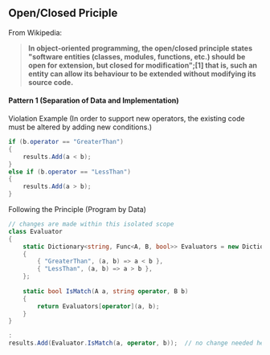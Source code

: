 ## Open/Closed Priciple

From Wikipedia:
> **In object-oriented programming, the open/closed principle states "software entities (classes, modules, functions, etc.) should be open for extension, but closed for modification";[1] that is, such an entity can allow its behaviour to be extended without modifying its source code.**

#### Pattern 1 (Separation of Data and Implementation)

Violation Example (In order to support new operators, the existing code must be altered by adding new conditions.)
``` csharp
if (b.operator == "GreaterThan")
{
    results.Add(a < b);
}
else if (b.operator == "LessThan")
{
    results.Add(a > b);
}
```

Following the Principle (Program by Data)
``` csharp
// changes are made within this isolated scope
class Evaluator
{
    static Dictionary<string, Func<A, B, bool>> Evaluators = new Dictionary<string, Func<A, B, bool>>
    {
        { "GreaterThan", (a, b) => a < b },
        { "LessThan", (a, b) => a > b },
    };
    
    static bool IsMatch(A a, string operator, B b)
    {
        return Evaluators[operator](a, b);
    }
}

:
results.Add(Evaluator.IsMatch(a, operator, b));  // no change needed here to support enhancements
```

